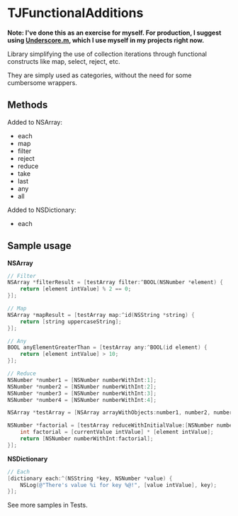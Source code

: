 TJFunctionalAdditions
=====================

**Note: I've done this as an exercise for myself. For production, I suggest using [Underscore.m](http://underscorem.org/), which I use myself in my projects right now.**

Library simplifying the use of collection iterations through functional constructs like map, select, reject, etc.

They are simply used as categories, without the need for some cumbersome wrappers.

Methods
-------

Added to NSArray:
* each
* map
* filter
* reject
* reduce
* take
* last
* any
* all

Added to NSDictionary:
* each

Sample usage
------------

**NSArray**
```objective-c
// Filter
NSArray *filterResult = [testArray filter:^BOOL(NSNumber *element) {
    return [element intValue] % 2 == 0;
}];

// Map
NSArray *mapResult = [testArray map:^id(NSString *string) {
    return [string uppercaseString];
}];

// Any
BOOL anyElementGreaterThan = [testArray any:^BOOL(id element) {
    return [element intValue] > 10;
}];

// Reduce
NSNumber *number1 = [NSNumber numberWithInt:1];
NSNumber *number2 = [NSNumber numberWithInt:2];
NSNumber *number3 = [NSNumber numberWithInt:3];
NSNumber *number4 = [NSNumber numberWithInt:4];

NSArray *testArray = [NSArray arrayWithObjects:number1, number2, number3, number4, nil];

NSNumber *factorial = [testArray reduceWithInitialValue:[NSNumber numberWithInt:1] withBlock:^id(NSNumber *currentValue, NSNumber *element) {
    int factorial = [currentValue intValue] * [element intValue];
    return [NSNumber numberWithInt:factorial];
}];

```

**NSDictionary**
```objective-c
// Each
[dictionary each:^(NSString *key, NSNumber *value) {
    NSLog(@"There's value %i for key %@!", [value intValue], key);
}];

```

See more samples in Tests.

